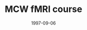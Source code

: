 ---
title: "MCW fMRI course"
project_id: 
date: 1997-09-06
conference_id: ""
presenters:
   - peter_bandettini
summary: "MCW fMRI course, Medical College of Wisconsin, Milwaukee, WI"
file: /assets/presentations/
filename: 
layout: presentation
---